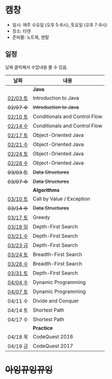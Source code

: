 # 캠창

+ 일시: 매주 수요일 (오후 5-6시), 토요일 (오후 7-8시)
+ 장소: 타덴
+ 준비물: 노트북, 멘탈

## 일정

날짜 클릭해서 수업내용 볼 수 있음.

| 날짜 | 내용 |
| - | - |
| | **Java** |
| [02/03 토](/lectures/2018-02-03) | Introduction to Java |
| ~~02/07 수~~ | ~~Introduction to Java~~ |
| [02/10 토](/lectures/2018-02-10) | Conditionals and Control Flow |
| [02/14 수](/lectures/2018-02-14) | Conditionals and Control Flow |
| [02/17 토](/lectures/2018-02-17) | Object-Oriented Java |
| [02/21 수](/lectures/2018-02-21) | Object-Oriented Java |
| [02/24 토](/lectures/2018-02-24) | Object-Oriented Java |
| [02/28 수](/lectures/2018-02-28) | Object-Oriented Java |
| ~~03/03 토~~ | ~~Data Structures~~ |
| ~~03/07 수~~ | ~~Data Structures~~ |
| | **Algorithms** |
| [03/10 토](/lectures/2018-03-10) | Call by Value / Exception |
| ~~03/14 수~~ | ~~Data Structures~~ |
| [03/17 토](/lectures/2018-03-17) | Greedy |
| [03/18 일](/lectures/2018-03-18) | Depth-First Search |
| [03/21 수](/lectures/2018-03-21) | Depth-First Search |
| [03/23 금](/lectures/2018-03-23) | Depth-First Search |
| [03/24 토](/lectures/2018-03-24) | Breadth-First Search |
| [03/28 수](/lectures/2018-03-28) | Breadth-First Search |
| [03/31 토](/lectures/2018-03-31)| Depth-First Search|
| [04/04 수](/lectures/2018-04-04) | Dynamic Programming |
| [04/07 토](/lectures/2018-04-07) | Dynamic Programming |
| 04/11 수 | Divide and Conquer |
| 04/14 토 | Shortest Path |
| 04/17 수 | Shortest Path |
| | **Practice** |
| 04/18 목 | CodeQuest 2016 |
| 04/19 금 | CodeQuest 2017 |

# ~~아잉뀨잉뀨잉~~
